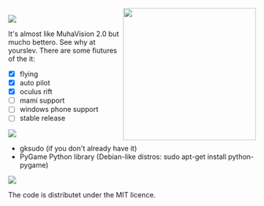 <img src="http://i.imgur.com/uc282wd.png" width=270 align="right">



![](http://i.imgur.com/dezFC7R.gif)

It's almost like MuhaVision 2.0 but mucho bettero. See why at yourslev. There are some fiutures of the it:

- [x] flying
- [x] auto pilot
- [x] oculus rift
- [ ] mami support
- [ ] windows phone support
- [ ] stable release

![](http://www.auplod.com/u/opauld5f883.gif)
 - gksudo (if you don't already have it)
 - PyGame Python library (Debian-like distros: sudo apt-get install python-pygame)

![](http://i.imgur.com/aw0QuDg.gif)

The code is distributet under the MIT licence.

